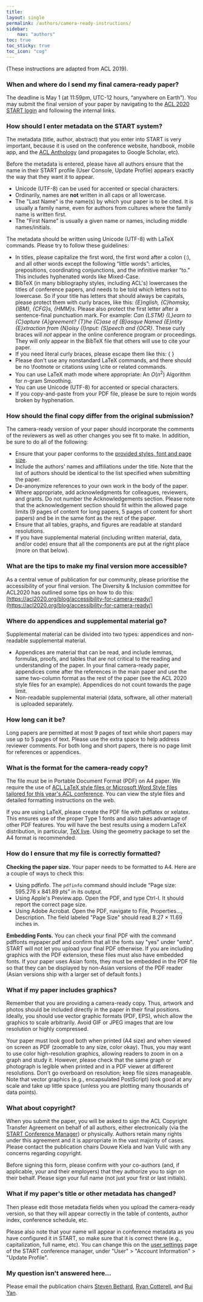 ```yaml
---
title: 
layout: single
permalink: /authors/camera-ready-instructions/
sidebar: 
    nav: "authors"
toc: true
toc_sticky: true
toc_icon: "cog"
---
```


(These instructions are adapted from ACL 2019). 

### When and where do I send my final camera-ready paper?

The deadline is May 1 (at 11:59pm, UTC-12 hours, “anywhere on Earth”). You may submit the final version of your paper by navigating to the [ACL 2020 START login](https://www.softconf.com/acl2020/papers/) and following the internal links.

### How should I enter metadata on the START system?

The metadata (title, author, abstract) that you enter into START is very important, because it is used on the conference website, handbook, mobile app, and the [ACL Anthology](http://www.aclweb.org/anthology/) (and propagates to Google Scholar, etc).

Before the metadata is entered, please have all authors ensure that the name in their START profile (User Console, Update Profile) appears exactly the way that they want it to appear. <br/>
- Unicode (UTF-8) can be used for accented or special characters.
- Ordinarily, names are <b>not</b> written in all caps or all lowercase.
- The "Last Name" is the name(s) by which your paper is to be cited. It is usually a family name, even for authors from cultures where the family name is written first.
- The "First Name" is usually a given name or names, including middle names/initials.

The metadata should be written using Unicode (UTF-8) with LaTeX commands. Please try to follow these guidelines: <br/>
- In titles, please capitalize the first word, the first word after a colon (:), and all other words except the following “little words”: articles, prepositions, coordinating conjunctions, and the infinitive marker “to.” This includes hyphenated words like Mixed-Case.
- BibTeX (in many bibliography styles, including ACL's) lowercases the titles of conference papers, and needs to be told which letters not to lowercase. So if your title has letters that should always be capitals, please protect them with curly braces, like this: <i>{E}nglish, {C}homsky, {IBM}, {CFG}s, {HMM}s</i>. Please also protect the first letter after a sentence-final punctuation mark. For example: <i>Can {LSTM} {L}earn to {C}apture {A}greement? {T}he {C}ase of {B}asque Named {E}ntity {E}xtraction from {N}oisy {I}nput: {S}peech and {OCR}</i>. These curly braces will _not_ appear in the online conference program or proceedings. They will only appear in the BibTeX file that others will use to cite your paper.
- If you need literal curly braces, please escape them like this: \{ \}
- Please don't use any nonstandard LaTeX commands, and there should be no \footnote or citations using \cite or related commands.
- You can use LaTeX math mode where appropriate: An $O(n^2)$ Algorithm for $n$-gram Smoothing.
- You can use Unicode (UTF-8) for accented or special characters.
- If you copy-and-paste from your PDF file, please be sure to rejoin words broken by hyphenation.

### How should the final copy differ from the original submission?

The camera-ready version of your paper should incorporate the comments of the reviewers as well as other changes you see fit to make. In addition, be sure to do all of the following: <br/>
- Ensure that your paper conforms to the [provided styles, font and page size](https://acl2020.org/calls/papers/).
- Include the authors' names and affiliations under the title. Note that the list of authors should be identical to the list specified when submitting the paper. 
- De-anonymize references to your own work in the body of the paper.
- Where appropriate, add acknowledgments for colleagues, reviewers, and grants. Do not number the Acknowledgements section. Please note that the acknowledgement section should fit within the allowed page limits (9 pages of content for long papers, 5 pages of content for short papers) and be in the same font as the rest of the paper.
- Ensure that all tables, graphs, and figures are readable at standard resolutions.
- If you have supplemental material (including written material, data, and/or code) ensure that all the components are put at the right place (more on that below).

### What are the tips to make my final version more accessible? 

As a central venue of publication for our community, please prioritise the accessibility of your final version.  The Diversity & Inclusion committee for ACL2020 has outlined some tips on how to do this: [https://acl2020.org/blog/accessibility-for-camera-ready/](https://acl2020.org/blog/accessibility-for-camera-ready/)

### Where do appendices and supplemental material go?

Supplemental material can be divided into two types: appendices and non-readable supplemental material. <br/>
- Appendices are material that can be read, and include lemmas, formulas, proofs, and tables that are not critical to the reading and understanding of the paper. In your final camera-ready paper, appendices come after the references in the main paper and use the same two-column format as the rest of the paper (see the ACL 2020 style files for an example). Appendices do not count towards the page limit.
- Non-readable supplemental material (data, software, all other material) is uploaded separately.

### How long can it be?

Long papers are permitted at most 9 pages of text while short papers may use up to 5 pages of text. Please use the extra space to help address reviewer comments. For both long and short papers, there is no page limit for references or appendices.

### What is the format for the camera-ready copy?

The file must be in Portable Document Format (PDF) on A4 paper. We require the use of [ACL LaTeX style files or Microsoft Word Style files tailored for this year's ACL conference](http://acl2020.org/downloads/acl2020-templates.zip). You can view the style files and detailed formatting instructions on the web.

If you are using LaTeX, please create the PDF file with pdflatex or xelatex. This ensures use of the proper Type 1 fonts and also takes advantage of other PDF features. You will have the best results using a modern LaTeX distribution, in particular, [TeX live](http://www.tug.org/texlive/). Using the geometry package to set the A4 format is recommended.

### How do I ensure that my file is correctly formatted?

<b>Checking the paper size.</b> Your paper needs to be formatted to A4. Here are a couple of ways to check this:<br/>
- Using pdfinfo. The `pdfinfo` command should include “Page size: 595.276 x 841.89 pts” in its output.
- Using Apple's Preview.app. Open the PDF, and type Ctrl-I. It should report the correct page size.
- Using Adobe Acrobat. Open the PDF, navigate to File, Properties..., Description. The field labeled "Page Size" should read 8.27 × 11.69 inches in.

<b>Embedding Fonts.</b>  You can check your final PDF with the command pdffonts mypaper.pdf and confirm that all the fonts say "yes" under "emb". START will not let you upload your final PDF otherwise. If you are including graphics with the PDF extension, these files must also have embedded fonts. If your paper uses Asian fonts, they must be embedded in the PDF file so that they can be displayed by non-Asian versions of the PDF reader (Asian versions ship with a larger set of default fonts.) 

### What if my paper includes graphics?

Remember that you are providing a camera-ready copy. Thus, artwork and photos should be included directly in the paper in their final positions. Ideally, you should use vector graphic formats (PDF, EPS), which allow the graphics to scale arbitrarily. Avoid GIF or JPEG images that are low resolution or highly compressed.

Your paper must look good both when printed (A4 size) and when viewed on screen as PDF (zoomable to any size, color okay). Thus, you may want to use color high-resolution graphics, allowing readers to zoom in on a graph and study it. However, please check that the same graph or photograph is legible when printed and in a PDF viewer at different resolutions.
Don't go overboard on resolution; keep file sizes manageable. Note that vector graphics (e.g., encapsulated PostScript) look good at any scale and take up little space (unless you are plotting many thousands of data points).

### What about copyright?

When you submit the paper, you will be asked to sign the ACL Copyright Transfer Agreement on behalf of all authors, either electronically (via the [START Conference Manager](https://www.softconf.com/acl2020/papers/)) or physically. Authors retain many rights under this agreement and it is appropriate in the vast majority of cases. Please contact the publication chairs Douwe Kiela and Ivan Vulić with any concerns regarding copyright.

Before signing this form, please confirm with your co-authors (and, if applicable, your and their employers) that they authorize you to sign on their behalf. Please sign your full name (not just your first or last initials).

### What if my paper's title or other metadata has changed?

Then please edit those metadata fields when you upload the camera-ready version, so that they will appear correctly in the table of contents, author index, conference schedule, etc.

Please also note that your name will appear in conference metadata as you have configured it in START, so make sure that it is correct there (e.g., capitalization, full name, etc). You can change this on the [user settings](https://www.softconf.com/acl2020/super/scmd.cgi?ucmd=updateProfile) page of the START conference manager, under "User" > "Account Information" > "Update Profile".

### My question isn't answered here…

Please email the publication chairs [Steven Bethard](https://bethard.faculty.arizona.edu/), [Ryan Cotterell](https://ryancotterell.github.io/), and [Rui Yan](http://www.ruiyan.me/). 


